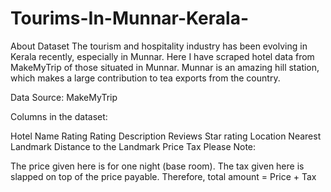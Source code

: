 # Tourims-In-Munnar-Kerala-
About Dataset
The tourism and hospitality industry has been evolving in Kerala recently, especially in Munnar. Here I have scraped hotel data from MakeMyTrip of those situated in Munnar. Munnar is an amazing hill station, which makes a large contribution to tea exports from the country.

Data Source: MakeMyTrip

Columns in the dataset:

Hotel Name
Rating
Rating Description
Reviews
Star rating
Location
Nearest Landmark
Distance to the Landmark
Price
Tax
Please Note:

The price given here is for one night (base room).
The tax given here is slapped on top of the price payable. Therefore, total amount = Price + Tax

